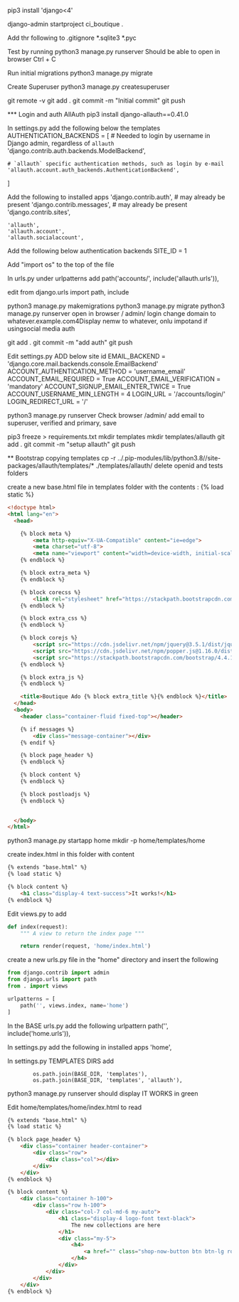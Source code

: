 pip3 install 'django<4'

django-admin startproject ci_boutique .

Add thr following to .gitignore
*.sqlite3
*.pyc

Test by running
python3 manage.py runserver
Should be able to open in browser
Ctrl + C 

Run initial migrations
python3 manage.py migrate

Create Superuser
python3 manage.py createsuperuser

git remote -v
git add .
git commit -m "Initial commit"
git push

*** Login and auth
AllAuth
pip3 install django-allauth==0.41.0

In settings.py add the following below the templates
AUTHENTICATION_BACKENDS = [
    # Needed to login by username in Django admin, regardless of `allauth`
    'django.contrib.auth.backends.ModelBackend',

    # `allauth` specific authentication methods, such as login by e-mail
    'allauth.account.auth_backends.AuthenticationBackend',
]

Add the following to installed apps
    'django.contrib.auth', # may already be present
    'django.contrib.messages', # may already be present
    'django.contrib.sites',

    'allauth',
    'allauth.account',
    'allauth.socialaccount',

Add the following below authentication backends
SITE_ID = 1

Add "import os" to the top of the file

In urls.py under urlpatterns add
path('accounts/', include('allauth.urls')),

edit  from django.urls import path, include

python3 manage.py makemigrations
python3 manage.py migrate
python3 manage.py runserver
open in browser / admin/ login
change domain to whatever.example.com4Display nemw to whatever, onlu impotand if usingsocial media auth

git add .
git commit -m "add auth"
git push

Edit settings.py
ADD below site id
EMAIL_BACKEND = 'django.core.mail.backends.console.EmailBackend'
ACCOUNT_AUTHENTICATION_METHOD = 'username_email'
ACCOUNT_EMAIL_REQUIRED = True
ACCOUNT_EMAIL_VERIFICATION = 'mandatory'
ACCOUNT_SIGNUP_EMAIL_ENTER_TWICE = True
ACCOUNT_USERNAME_MIN_LENGTH = 4
LOGIN_URL = '/accounts/login/'
LOGIN_REDIRECT_URL = '/'


python3 manage.py runserver
Check browser /admin/ 
add email to superuser, verified and primary, save

pip3 freeze > requirements.txt
mkdir templates
mkdir templates/allauth
git add .
git commit -m "setup allauth"
git push

** Bootstrap
copying templates
cp -r ../.pip-modules/lib/python3.8//site-packages/allauth/templates/* ./templates/allauth/
delete openid and tests folders

create a new base.html file in templates folder with the contents :
{% load static %}
```html
<!doctype html>
<html lang="en">
  <head>

    {% block meta %}
        <meta http-equiv="X-UA-Compatible" content="ie=edge">
        <meta charset="utf-8">
        <meta name="viewport" content="width=device-width, initial-scale=1, shrink-to-fit=no">
    {% endblock %}

    {% block extra_meta %}
    {% endblock %}

    {% block corecss %}
        <link rel="stylesheet" href="https://stackpath.bootstrapcdn.com/bootstrap/4.4.1/css/bootstrap.min.css" integrity="sha384-Vkoo8x4CGsO3+Hhxv8T/Q5PaXtkKtu6ug5TOeNV6gBiFeWPGFN9MuhOf23Q9Ifjh" crossorigin="anonymous">
    {% endblock %}

    {% block extra_css %}
    {% endblock %}

    {% block corejs %}
        <script src="https://cdn.jsdelivr.net/npm/jquery@3.5.1/dist/jquery.min.js" integrity="sha256-9/aliU8dGd2tb6OSsuzixeV4y/faTqgFtohetphbbj0=" crossorigin="anonymous"></script>
        <script src="https://cdn.jsdelivr.net/npm/popper.js@1.16.0/dist/umd/popper.min.js" integrity="sha384-Q6E9RHvbIyZFJoft+2mJbHaEWldlvI9IOYy5n3zV9zzTtmI3UksdQRVvoxMfooAo" crossorigin="anonymous"></script>
        <script src="https://stackpath.bootstrapcdn.com/bootstrap/4.4.1/js/bootstrap.min.js" integrity="sha384-wfSDF2E50Y2D1uUdj0O3uMBJnjuUD4Ih7YwaYd1iqfktj0Uod8GCExl3Og8ifwB6" crossorigin="anonymous"></script>
    {% endblock %}

    {% block extra_js %}
    {% endblock %}

    <title>Boutique Ado {% block extra_title %}{% endblock %}</title>
  </head>
  <body>
    <header class="container-fluid fixed-top"></header>

    {% if messages %}
        <div class="message-container"></div>
    {% endif %}

    {% block page_header %}
    {% endblock %}

    {% block content %}
    {% endblock %}

    {% block postloadjs %}
    {% endblock %}

    
  </body>
</html>
```

python3 manage.py startapp home
mkdir -p home/templates/home

create index.html in this folder with content
```html
{% extends "base.html" %}
{% load static %}

{% block content %}
    <h1 class="display-4 text-success">It works!</h1>
{% endblock %}
```

Edit views.py to add
```python
def index(request):
    """ A view to return the index page """

    return render(request, 'home/index.html')
```

create a new urls.py file in the "home" directory and insert the following

```python
from django.contrib import admin
from django.urls import path
from . import views

urlpatterns = [
    path('', views.index, name='home')
]
```

In the BASE urls.py add the following urlpattern
    path('', include('home.urls')),

In settings.py add the following in installed apps
    'home',

In settings.py TEMPLATES DIRS add

            os.path.join(BASE_DIR, 'templates'),
            os.path.join(BASE_DIR, 'templates', 'allauth'),

python3 manage.py runserver
should display IT WORKS in green
 
Edit home/templates/home/index.html to read
```html
{% extends "base.html" %}
{% load static %}

{% block page_header %}
    <div class="container header-container">
        <div class="row">
            <div class="col"></div>
        </div>
    </div>
{% endblock %}

{% block content %}
    <div class="container h-100">
        <div class="row h-100">
            <div class="col-7 col-md-6 my-auto">
                <h1 class="display-4 logo-font text-black">
                    The new collections are here
                </h1>
                <div class="my-5">
                    <h4>
                        <a href="" class="shop-now-button btn btn-lg rounded-0 text-uppercase py-3">Shop Now</a>
                    </h4>
                </div>
            </div>
        </div>
    </div>
{% endblock %}
```
